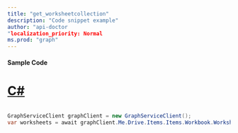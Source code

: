 ```yaml
---
title: "get_worksheetcollection"
description: "Code snippet example" 
author: "api-doctor
"localization_priority: Normal
ms.prod: "graph"
--- 
```

#### Sample Code
# [C#](#tab/Csharp)

```C#

GraphServiceClient graphClient = new GraphServiceClient();
var worksheets = await graphClient.Me.Drive.Items.Items.Workbook.Worksheets.Request().GetAsync();

```
